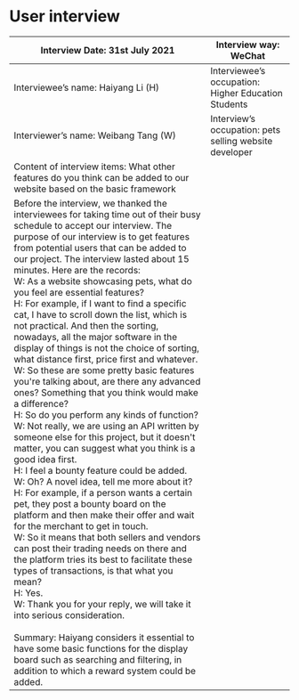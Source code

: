 # User interview

| Interview Date: 31st July 2021                               | Interview way: WeChat                                   |
| ------------------------------------------------------------ | ------------------------------------------------------- |
| Interviewee’s name: Haiyang Li (H)                           | Interviewee’s occupation: Higher  Education Students    |
| Interviewer’s name: Weibang Tang (W)                         | Interview’s occupation: pets selling  website developer |
| Content of interview items: What other  features do you think can be added to our website based on the basic  framework |                                                         |
| Before the interview, we thanked the  interviewees for taking time out of their busy schedule to accept our interview.  The purpose of our interview is to get features from potential users that can  be added to our project. The interview lasted about 15 minutes. Here are the  records:  <br />W: As a  website showcasing pets, what do you feel are essential features?  <br />H: For example, if I want to find a  specific cat, I have to scroll down the list, which is not practical. And  then the sorting, nowadays, all the major software in the display of things  is not the choice of sorting, what distance first, price first and whatever. <br /> W: So these are some pretty basic  features you're talking about, are there any advanced ones? Something that  you think would make a difference?  <br />H: So do you perform any kinds of  function?  <br />W: Not really, we are using an API  written by someone else for this project, but it doesn't matter, you can  suggest what you think is a good idea first.  <br />H: I feel a bounty feature could be added.  <br />W: Oh? A novel idea, tell me more about  it?  <br />H: For example, if a person wants a  certain pet, they post a bounty board on the platform and then make their  offer and wait for the merchant to get in touch.  <br />W: So it means that both sellers and  vendors can post their trading needs on there and the platform tries its best  to facilitate these types of transactions, is that what you mean?  <br />H: Yes.  <br />W: Thank you for your reply, we will take  it into serious consideration.     <br /><br />Summary:  Haiyang considers it essential to have  some basic functions for the display board such as searching and filtering,  in addition to which a reward system could be added. |                                                         |